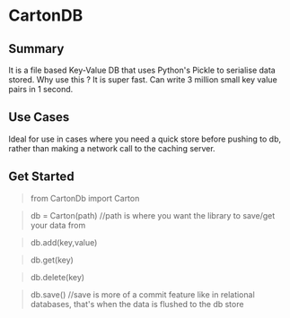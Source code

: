 # CartonDB

## Summary

It is a file based Key-Value DB that uses Python's Pickle to serialise data stored.
Why use this ? It is super fast. Can write 3 million small key value pairs in 1 second.

## Use Cases

Ideal for use in cases where you need a quick store before pushing to db, rather than making a network call to the caching server.

## Get Started

> from CartonDb import Carton

> db = Carton(path) //path is where you want the library to save/get your data from 

> db.add(key,value)

> db.get(key)

> db.delete(key)

> db.save() //save is more of a commit feature like in relational databases, that's when the data is flushed to the db store

